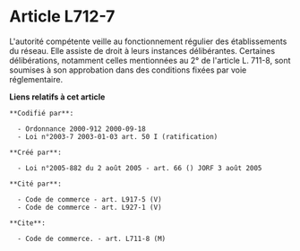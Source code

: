 # Article L712-7

L'autorité compétente veille au fonctionnement régulier des établissements du réseau. Elle assiste de droit à leurs instances
délibérantes. Certaines délibérations, notamment celles mentionnées au 2° de l'article L. 711-8, sont soumises à son
approbation dans des conditions fixées par voie réglementaire.

**Liens relatifs à cet article**

	**Codifié par**:

	  - Ordonnance 2000-912 2000-09-18
	  - Loi n°2003-7 2003-01-03 art. 50 I (ratification)

	**Créé par**:

	  - Loi n°2005-882 du 2 août 2005 - art. 66 () JORF 3 août 2005

	**Cité par**:

	  - Code de commerce - art. L917-5 (V)
	  - Code de commerce - art. L927-1 (V)

	**Cite**:

	  - Code de commerce. - art. L711-8 (M)
